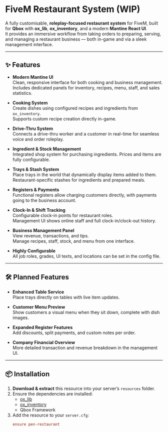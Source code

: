 # FiveM Restaurant System (WIP)

A fully customisable, **roleplay-focused restaurant system** for FiveM, built for **Qbox** with **ox_lib**, **ox_inventory**, and a modern **Mantine React UI**.  
It provides an immersive workflow from taking orders to preparing, serving, and managing a restaurant business — both in-game and via a sleek management interface.

---

## ✨ Features

- **Modern Mantine UI**  
  Clean, responsive interface for both cooking and business management.  
  Includes dedicated panels for inventory, recipes, menu, staff, and sales statistics.

- **Cooking System**  
  Create dishes using configured recipes and ingredients from `ox_inventory`.  
  Supports custom recipe creation directly in-game.

- **Drive-Thru System**  
  Connects a drive-thru worker and a customer in real-time for seamless voice and order roleplay.

- **Ingredient & Stock Management**  
  Integrated shop system for purchasing ingredients. Prices and items are fully configurable.

- **Trays & Stash System**  
  Place trays in the world that dynamically display items added to them.  
  Restaurant-specific stashes for ingredients and prepared meals.

- **Registers & Payments**  
  Functional registers allow charging customers directly, with payments going to the business account.

- **Clock-In & Shift Tracking**  
  Configurable clock-in points for restaurant roles.  
  Management UI shows online staff and full clock-in/clock-out history.

- **Business Management Panel**  
  View revenue, transactions, and tips.  
  Manage recipes, staff, stock, and menu from one interface.

- **Highly Configurable**  
  All job roles, grades, UI texts, and locations can be set in the config file.

---

## 🛠 Planned Features

- **Enhanced Table Service**  
  Place trays directly on tables with live item updates.

- **Customer Menu Preview**  
  Show customers a visual menu when they sit down, complete with dish images.

- **Expanded Register Features**  
  Add discounts, split payments, and custom notes per order.

- **Company Financial Overview**  
  More detailed transaction and revenue breakdown in the management UI.

---

## 📦 Installation

1. **Download & extract** this resource into your server’s `resources` folder.  
2. Ensure the dependencies are installed:
   - [ox_lib](https://github.com/overextended/ox_lib)
   - [ox_inventory](https://github.com/overextended/ox_inventory)
   - Qbox Framework
3. Add the resource to your `server.cfg`:
   ```cfg
   ensure pen-restaurant
